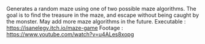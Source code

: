Generates a random maze using one of two possible maze algorithms. The goal is to find the treasure in the maze, and escape without being caught by the monster. 
May add more maze algorithms in the future.
Executable : https://isanelegy.itch.io/maze-game
Footage : https://www.youtube.com/watch?v=u4ALes8xopg
